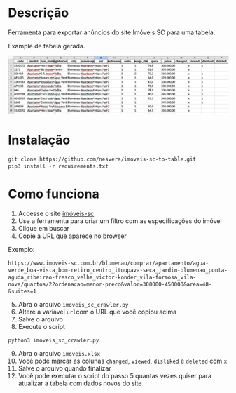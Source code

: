 # Descrição
Ferramenta para exportar anúncios do site Imóveis SC para uma tabela.

Example de tabela gerada.

![Alt text](./doc/table-result.png?raw=true "Table")


# Instalação

```
git clone https://github.com/nesvera/imoveis-sc-to-table.git
pip3 install -r requirements.txt
```

# Como funciona

1. Accesse o site [imóveis-sc](https://www.imoveis-sc.com.br)
2. Use a ferramenta para criar um filtro com as especificações do imóvel
3. Clique em buscar
4. Copie a URL que aparece no browser

Exemplo:
```
https://www.imoveis-sc.com.br/blumenau/comprar/apartamento/agua-verde_boa-vista_bom-retiro_centro_itoupava-seca_jardim-blumenau_ponta-aguda_ribeirao-fresco_velha_victor-konder_vila-formosa_vila-nova/quartos/2?ordenacao=menor-preco&valor=300000-450000&area=48-&suites=1
```

5. Abra o arquivo ``imoveis_sc_crawler.py``
6. Altere a variável ``url``com o URL que você copiou acima
7. Salve o arquivo
8. Execute o script

```
python3 imoveis_sc_crawler.py
```

9. Abra o arquivo ``imoveis.xlsx ``
10. Você pode marcar as colunas ``changed``, ``viewed``, ``disliked`` e ``deleted`` com ``x``
11. Salve o arquivo quando finalizar
12. Você pode executar o script do passo 5 quantas vezes quiser para atualizar a tabela com dados novos do site

